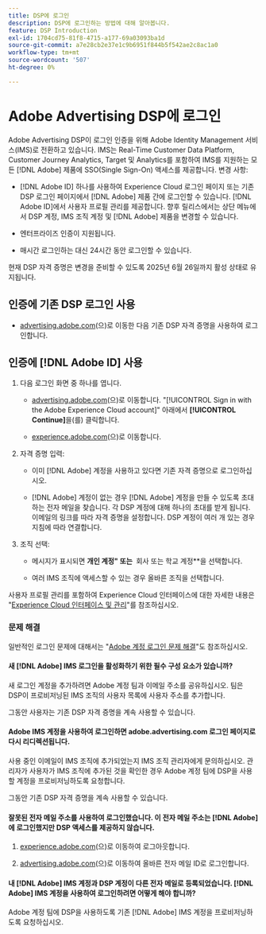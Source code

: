 ```yaml
---
title: DSP에 로그인
description: DSP에 로그인하는 방법에 대해 알아봅니다.
feature: DSP Introduction
exl-id: 1704cd75-81f8-4715-a177-69a03093ba1d
source-git-commit: a7e28cb2e37e1c9b6951f844b5f542ae2c8ac1a0
workflow-type: tm+mt
source-wordcount: '507'
ht-degree: 0%

---
```


# Adobe Advertising DSP에 로그인

Adobe Advertising DSP이 로그인 인증을 위해 Adobe Identity Management 서비스(IMS)로 전환하고 있습니다. IMS는 Real-Time Customer Data Platform, Customer Journey Analytics, Target 및 Analytics를 포함하여 IMS를 지원하는 모든 [!DNL Adobe] 제품에 SSO(Single Sign-On) 액세스를 제공합니다. 변경 사항:

* [!DNL Adobe ID] 하나를 사용하여 Experience Cloud 로그인 페이지 또는 기존 DSP 로그인 페이지에서 [!DNL Adobe] 제품 간에 로그인할 수 있습니다. [!DNL Adobe ID]에서 사용자 프로필 관리를 제공합니다. 향후 릴리스에서는 상단 메뉴에서 DSP 계정, IMS 조직 계정 및 [!DNL Adobe] 제품을 변경할 수 있습니다.

* 엔터프라이즈 인증이 지원됩니다.

* 매시간 로그인하는 대신 24시간 동안 로그인할 수 있습니다.

현재 DSP 자격 증명은 변경을 준비할 수 있도록 2025년 6월 26일까지 활성 상태로 유지됩니다.

## 인증에 기존 DSP 로그인 사용

* [advertising.adobe.com](https://advertising.adobe.com)&#x200B;(으)로 이동한 다음 기존 DSP 자격 증명을 사용하여 로그인합니다.

## 인증에 [!DNL Adobe ID] 사용

1. 다음 로그인 화면 중 하나를 엽니다.

   * [advertising.adobe.com](https://advertising.adobe.com)&#x200B;(으)로 이동합니다. &quot;[!UICONTROL Sign in with the Adobe Experience Cloud account]&quot; 아래에서 **[!UICONTROL Continue]**&#x200B;을(를) 클릭합니다.

   * [experience.adobe.com](https://experience.adobe.com)&#x200B;(으)로 이동합니다.

1. 자격 증명 입력:

   * 이미 [!DNL Adobe] 계정을 사용하고 있다면 기존 자격 증명으로 로그인하십시오.

   * [!DNL Adobe] 계정이 없는 경우 [!DNL Adobe] 계정을 만들 수 있도록 초대하는 전자 메일을 찾습니다. 각 DSP 계정에 대해 하나의 초대를 받게 됩니다. 이메일의 링크를 따라 자격 증명을 설정합니다. DSP 계정이 여러 개 있는 경우 지침에 따라 연결합니다.

1. 조직 선택:

   * 메시지가 표시되면 **개인 계정&quot; 또는 &#x200B;** 회사 또는 학교 계정**&#x200B;을 선택합니다.

   * 여러 IMS 조직에 액세스할 수 있는 경우 올바른 조직을 선택합니다.

사용자 프로필 관리를 포함하여 Experience Cloud 인터페이스에 대한 자세한 내용은 &quot;[Experience Cloud 인터페이스 및 관리](https://experienceleague.adobe.com/ko/docs/core-services/interface/experience-cloud)&quot;를 참조하십시오.

### 문제 해결

일반적인 로그인 문제에 대해서는 &quot;[Adobe 계정 로그인 문제 해결](https://helpx.adobe.com/kr/manage-account/kb/account-password-sign-help.linkfree.html)&quot;도 참조하십시오.

#### 새 [!DNL Adobe] IMS 로그인을 활성화하기 위한 필수 구성 요소가 있습니까?

새 로그인 계정을 추가하려면 Adobe 계정 팀과 이메일 주소를 공유하십시오. 팀은 DSP이 프로비저닝된 IMS 조직의 사용자 목록에 사용자 주소를 추가합니다.

그동안 사용자는 기존 DSP 자격 증명을 계속 사용할 수 있습니다.

#### Adobe IMS 계정을 사용하여 로그인하면 adobe.advertising.com 로그인 페이지로 다시 리디렉션됩니다.

사용 중인 이메일이 IMS 조직에 추가되었는지 IMS 조직 관리자에게 문의하십시오. 관리자가 사용자가 IMS 조직에 추가된 것을 확인한 경우 Adobe 계정 팀에 DSP을 사용할 계정을 프로비저닝하도록 요청합니다.

그동안 기존 DSP 자격 증명을 계속 사용할 수 있습니다.

#### 잘못된 전자 메일 주소를 사용하여 로그인했습니다. 이 전자 메일 주소는 [!DNL Adobe]에 로그인했지만 DSP 액세스를 제공하지 않습니다.

1. [experience.adobe.com](https://experience.adobe.com)&#x200B;(으)로 이동하여 로그아웃합니다.

1. [advertising.adobe.com](https://advertising.adobe.com)&#x200B;(으)로 이동하여 올바른 전자 메일 ID로 로그인합니다.

#### 내 [!DNL Adobe] IMS 계정과 DSP 계정이 다른 전자 메일로 등록되었습니다. [!DNL Adobe] IMS 계정을 사용하여 로그인하려면 어떻게 해야 합니까?

Adobe 계정 팀에 DSP을 사용하도록 기존 [!DNL Adobe] IMS 계정을 프로비저닝하도록 요청하십시오.
